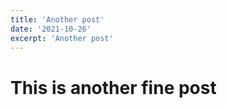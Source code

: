 ```yaml
---
title: 'Another post'
date: '2021-10-26'
excerpt: 'Another post'
---
```


# This is another fine post